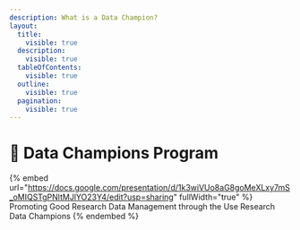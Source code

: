 ```yaml
---
description: What is a Data Champion?
layout:
  title:
    visible: true
  description:
    visible: true
  tableOfContents:
    visible: true
  outline:
    visible: true
  pagination:
    visible: true
---
```


# 🔵 Data Champions Program

{% embed url="https://docs.google.com/presentation/d/1k3wiVUo8aG8goMeXLxy7mS_oMIQSTgPNltMJlYO23Y4/edit?usp=sharing" fullWidth="true" %}
Promoting Good Research Data Management through the Use Research Data Champions
{% endembed %}
